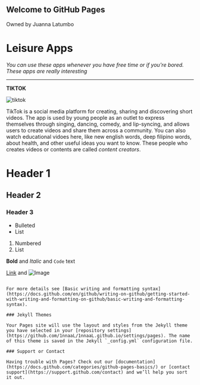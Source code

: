 ## Welcome to GitHub Pages
Owned by Juanna Latumbo


# Leisure Apps

*You can use these apps whenever you have free time or if you're bored. These apps are really interesting*

---

**TIKTOK**

![tiktok](https://cliply.co/wp-content/uploads/2021/02/372102690_TIKTOK_LOGO_1080.png)

TikTok is a social media platform for creating, sharing and discovering short videos. The app is used by young people as an outlet to express themselves through singing, dancing, comedy, and lip-syncing, and allows users to create videos and share them across a community. You can also watch educational vidoes here, like new english words, deep filipino words, about health, and other useful ideas you want to know. These people who creates videos or contents are called *content creators*.

# Header 1
## Header 2
### Header 3

- Bulleted
- List

1. Numbered
2. List

**Bold** and _Italic_ and `Code` text

[Link](url) and ![Image](src)
```

For more details see [Basic writing and formatting syntax](https://docs.github.com/en/github/writing-on-github/getting-started-with-writing-and-formatting-on-github/basic-writing-and-formatting-syntax).

### Jekyll Themes

Your Pages site will use the layout and styles from the Jekyll theme you have selected in your [repository settings](https://github.com/1nnaaL/1nnaaL.github.io/settings/pages). The name of this theme is saved in the Jekyll `_config.yml` configuration file.

### Support or Contact

Having trouble with Pages? Check out our [documentation](https://docs.github.com/categories/github-pages-basics/) or [contact support](https://support.github.com/contact) and we’ll help you sort it out.
